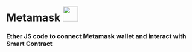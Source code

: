 # Metamask <img src="https://cdn.dribbble.com/users/2574702/screenshots/6702374/metamask.gif" width="40" height="40" />
### Ether JS code to connect Metamask wallet and interact with Smart Contract
